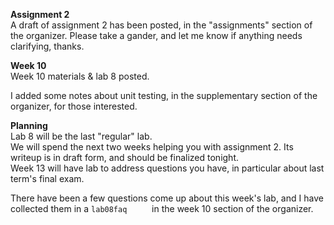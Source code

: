 **Assignment 2**  
A draft of assignment 2 has been posted, in the "assignments" section 
of the organizer. Please take a gander, and let me know if anything needs clarifying,
thanks.

**Week 10**  
Week 10 materials & lab 8 posted.

I added some notes about unit testing, in the supplementary section of the
organizer, for those interested.

**Planning**  
Lab 8 will be the last "regular" lab.  
We will spend the next two weeks helping you with assignment 2.
Its writeup is in draft form, and should be finalized tonight.  
Week 13 will have lab to address questions you have, in particular
about last term's final exam.

There have been a few questions come up about this week's lab, and I have collected
them in a `lab08faq     ` in the week 10 section of the organizer.